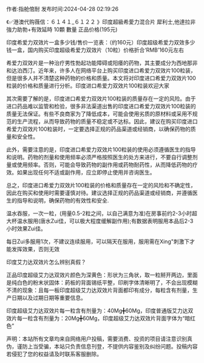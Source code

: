 <p>作者:指舱倌耐 发布时间:2024-04-28 02:19:26</p>
<p>《✅港澳代购薇信：６１４１_６１２２ 》印度超級希愛力混合片 犀利士,他達拉非 強力助勃+有效延時 10顆 數量 正品价格(195元) </p>
									<p>印度希爱力双效片一盒多少钱/售价一览表：（约160元）印度超级希爱力双效多少钱一盒，国内购买印度超级希爱力双效片（10粒）价格折合‘RMB’160元左右</p><p></p><p>希爱力双效片是一种治疗男性勃起功能障碍或阳痿的药物，其主要成分为西地那非和达泊西汀。近年来，许多人在网络平台上购买印度进口希爱力双效片100粒装，但是很多人并不清楚这种药物的价格和质量。本文将对印度进口希爱力双效片100粒装的价格和质量进行分析。印度进口希爱力双效片100粒装欢迎大家</p><p>其次需要了解的是，印度进口希爱力双效片100粒装的质量存在一定的风险。由于进口药品难以监管和检验，很多非法渠道出售的印度进口希爱力双效片100粒装的质量无法保证。有些不良商家为了降低成本，可能会使用劣质的原材料或采用不规范的生产流程，从而导致药物的质量不稳定或不达标。因此，建议在购买印度进口希爱力双效片100粒装时，一定要选择正规的药品渠道或经销商，以确保药物的质量和安全性。</p><p>此外，需要注意的是，印度进口希爱力双效片100粒装的使用必须遵循医生的指导和说明。药物的剂量和使用频率必须严格按照医生的处方来进行，不要自行调整剂量或使用频率。否则，可能会导致药物的副作用或药物耐药性，从而降低药物的疗效。如果出现任何不适或副作用，应立即停止使用并咨询医生。</p><p>总之，印度进口希爱力双效片100粒装的价格和质量存在一定的风险和不确定性，因此在购买和使用时需要谨慎对待。建议选择正规的药品渠道或经销商，并遵循医生的指导和说明，确保药物的有效性和安全.</p><p>温水吞服，一次一粒，(用量0.5-2粒之间，以自己满意为准)在房事前约2-3小时超大杯温水服用(唐水Zui佳，可以极大程度缓解副作用);有数据表明服用本品后2-3小时效果Zui佳。</p><p>每日Zui多服用1次，不建议连续服用，可以隔天在服用，服用需在Xing"刺激下才能发挥效果，否则无效</p><p>印度艾力达双效片怎么辨别真假？</p><p>正品印度超级艾力达双效片颜色为深黄色：形状为三角状，取一粒掰开两边，里面是纯白色的粉末状固体：葯板的背面锡纸平整，印刷字体清晰明了，不会出现模糊不清的现象：且每一板印度超级艾力达双效片背面都印有成分，每粒含有剂量，生产日期以及过期日期等重要信息。</p><p>印度超级艾力达双效片每一粒含有剂量为：40Mg╋60Mg，印度普通版艾力达双效片每一粒含有剂量为：20Mg╋60Mg，印度超级艾力达双效片背面字体为“暗红色”</p>				声明：本站所有文章均来自网络用户投稿，需要消费、投资的项目请注意识别真伪，谨防上当受骗，本站只负责信息刊登，不提供内容鉴别及纠纷问题。投稿内容若侵犯了您的权益请及时联系客服删除。				
